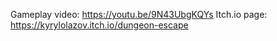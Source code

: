 Gameplay video: https://youtu.be/9N43UbgKQYs
Itch.io page: https://kyrylolazov.itch.io/dungeon-escape
